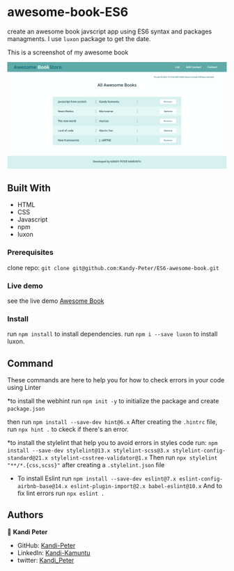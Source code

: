# awesome-book-ES6
create an awesome book javscript app using ES6 syntax and packages managments. I use `luxon` package to get the date.

This is a screenshot of my awesome book

![screenshot](./img/screenshoot.png)

## Built With

- HTML
- CSS
- Javascript
- npm
- luxon

### Prerequisites

clone repo: `git clone git@github.com:Kandy-Peter/ES6-awesome-book.git`

### Live demo

see the live demo [Awesome Book](https://kandy-peter.github.io/ES6-awesome-book/)

### Install

 run `npm install` to install dependencies.
 run `npm i --save luxon` to install luxon.

## Command

These commands are here to help you for how to check errors in your code using Linter

*to install the webhint run `npm init -y` to initialize the package and create `package.json`

 then run `npm install --save-dev hint@6.x`
 After creating the `.hintrc` file, run `npx hint .` to ckeck if there's an error.

*to install the stylelint that help you to avoid errors in styles code run:
    `npm install --save-dev stylelint@13.x stylelint-scss@3.x stylelint-config-standard@21.x stylelint-csstree-validator@1.x`
 Then run `npx stylelint "**/*.{css,scss}"` after creating a `.stylelint.json` file

* To install Eslint run `npm install --save-dev eslint@7.x eslint-config-airbnb-base@14.x eslint-plugin-import@2.x babel-eslint@10.x`
And to fix lint errors run `npx eslint .`

## Authors

👤 **Kandi Peter**

- GitHub: [Kandi-Peter](https://github.com/Kandy-Peter)
- LinkedIn: [Kandi-Kamuntu](https://www.linkedin.com/in/kandi-peter-a49590212/)
- twitter: [Kandi_Peter](https://twitter.com/peter_kandy)


